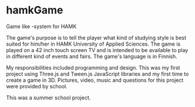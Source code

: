 # hamkGame
Game like -system for HAMK

The game's purpose is to tell the player what kind of studying style is best suited for him/her in HAMK University of Applied Sciences. The game is played on a 42 inch touch screen TV and is intended to be available to play in different kind of events and fairs. The game's language is in Finnish.

My responsibilities included programming and design. This was my first project using Three.js and Tween.js JavaScript libraries and my first time to create a game in 3D. Pictures, video, music and questions for this project were provided by school.

This was a summer school project.
